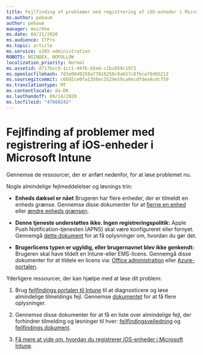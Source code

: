 ```yaml
---
title: Fejlfinding af problemer med registrering af iOS-enheder i Microsoft Intune
ms.author: pebaum
author: pebaum
manager: mnirkhe
ms.date: 04/21/2020
ms.audience: ITPro
ms.topic: article
ms.service: o365-administration
ROBOTS: NOINDEX, NOFOLLOW
localization_priority: Normal
ms.assetid: d717bcc9-1cc1-44f6-b5e6-c1bc059c1973
ms.openlocfilehash: 7d3e0049258a77016250c8a657c8fbcaf8d65212
ms.sourcegitcommit: c6692ce0fa1358ec3529e59ca0ecdfdea4cdc759
ms.translationtype: MT
ms.contentlocale: da-DK
ms.lasthandoff: 09/14/2020
ms.locfileid: "47669242"
---
```

# <a name="troubleshoot-issues-with-enrolling-ios-devices-in-microsoft-intune"></a>Fejlfinding af problemer med registrering af iOS-enheder i Microsoft Intune

Gennemse de ressourcer, der er anført nedenfor, for at løse problemet nu. 
  
Nogle almindelige fejlmeddelelser og løsnings trin:
  
- **Enheds dæksel er nået** Brugeren har flere enheder, der er tilmeldt en enheds grænse. Gennemse disse dokumenter for at [fjerne en enhed](https://docs.microsoft.com/intune/devices-wipe) eller [ændre enheds grænsen](https://docs.microsoft.com/intune/enrollment-restrictions-set#set-device-limit-restrictions).
    
- **Denne tjeneste understøttes ikke. Ingen registreringspolitik:** Apple Push Notification-tjenesten (APNS) skal være konfigureret eller fornyet. Gennemgå [dette dokument](https://docs.microsoft.com/intune/apple-mdm-push-certificate-get) for at få oplysninger om, hvordan du gør det. 
    
- **Brugerlicens typen er ugyldig, eller brugernavnet blev ikke genkendt:** Brugeren skal have tildelt en Intune-eller EMS-licens. Gennemgå disse dokumenter for at tildele en licens via: [Office administration](https://docs.microsoft.com/intune/licenses-assign) eller [Azure-portalen](https://docs.microsoft.com/azure/active-directory/license-users-groups).
    
Yderligere ressourcer, der kan hjælpe med at løse dit problem:
  
1. Brug [fejlfindings portalen til Intune](https://devicemanagement.microsoft.com/#blade/Microsoft_Intune_DeviceSettings/TroubleshootBlade) til at diagnosticere og løse almindelige tilmeldings fejl. Gennemse [dokumentet](https://docs.microsoft.com/intune/help-desk-operators) for at få flere oplysninger. 
    
2. Gennemse disse dokumenter for at få en liste over almindelige fejl, der forhindrer tilmelding og løsninger til hver: [fejlfindingsvejledning](https://support.microsoft.com/help/4039809/troubleshooting-ios-device-enrollment-in-intune) og [fejlfindings dokument](https://docs.microsoft.com/intune-classic/troubleshoot/troubleshoot-device-enrollment-in-intune).
    
3. [Få mere at vide om, hvordan du registrerer iOS-enheder i Microsoft Intune](https://docs.microsoft.com/intune/ios-enroll).
    

